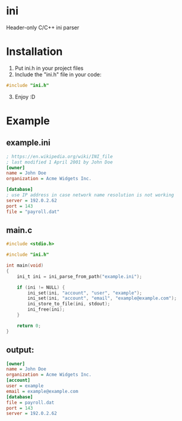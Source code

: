 # ini
Header-only C/C++ ini parser 

# Installation
1. Put ini.h in your project files
2. Include the "ini.h" file in your code:
```c
#include "ini.h"
```
3. Enjoy :D

# Example
## example.ini
```ini
; https://en.wikipedia.org/wiki/INI_file
; last modified 1 April 2001 by John Doe
[owner]
name = John Doe
organization = Acme Widgets Inc.

[database]
; use IP address in case network name resolution is not working
server = 192.0.2.62     
port = 143
file = "payroll.dat"
```
## main.c
```c
#include <stdio.h>

#include "ini.h"

int main(void)
{
    ini_t ini = ini_parse_from_path("example.ini");

    if (ini != NULL) {
		ini_set(ini, "account", "user", "example");
    	ini_set(ini, "account", "email", "example@example.com");
        ini_store_to_file(ini, stdout);
        ini_free(ini);
    }

    return 0;
}
```
## output:
```ini
[owner]
name = John Doe
organization = Acme Widgets Inc.
[account]
user = example
email = example@example.com
[database]
file = payroll.dat
port = 143
server = 192.0.2.62
```